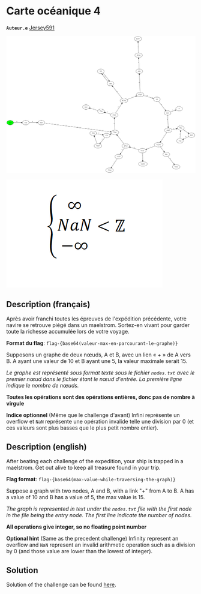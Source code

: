 # Carte océanique 4

**`Auteur.e`** [Jersey591](https://github.com/Linden-Brochu)

![Graph](graph.png)

![Message](message.png)

## Description (français)

Après avoir franchi toutes les épreuves de l'expédition précédente,
votre navire se retrouve piégé dans un maelstrom. Sortez-en vivant
pour garder toute la richesse accumulée lors de votre voyage.

**Format du flag**: `flag-{base64(valeur-max-en-parcourant-le-graphe)}`

Supposons un graphe de deux nœuds, A et B, avec un lien « + » de A vers B.
A ayant une valeur de 10 et B ayant une 5, la valeur maximale serait 15.

*Le graphe est représenté sous format texte sous le fichier `nodes.txt`
avec le premier nœud dans le fichier étant le nœud d'entrée.
La première ligne indique le nombre de nœuds.*

**Toutes les opérations sont des opérations entières, donc pas de nombre
à virgule**

**Indice optionnel** (Même que le challenge d'avant)
Infini représente un overflow et `NaN` représente
une opération invalide telle une division par 0 (et ces valeurs sont plus
basses que le plus petit nombre entier).

## Description (english)

After beating each challenge of the expedition, your ship is trapped
in a maelstrom. Get out alive to keep all treasure found in your trip.

**Flag format**: `flag-{base64(max-value-while-traversing-the-graph)}`

Suppose a graph with two nodes, A and B, with a link "+" from A to B.
A has a value of 10 and B has a value of 5, the max value is 15.

*The graph is represented in text under the `nodes.txt` file with the first
node in the file being the entry node. The first line indicate the number of
nodes.*

**All operations give integer, so no floating point number**

**Optional hint** (Same as the precedent challenge)
Infinity represent an overflow and `NaN` represent
an invalid arithmetic operation such as a division by 0 (and those value are
lower than the lowest of integer).

## Solution

Solution of the challenge can be found [here](solution/).